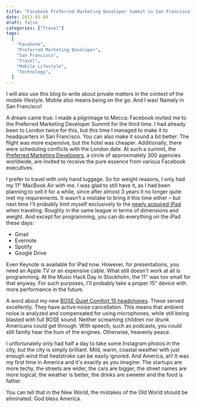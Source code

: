 ```yaml
---
title: "Facebook Preferred Marketing Developer Summit in San Francisco"
date: 2013-05-09
draft: false
categories: ["Travel"]
tags:
  [
    "Facebook",
    "Preferred Marketing Developer",
    "San Francisco",
    "Travel",
    "Mobile Lifestyle",
    "Technology",
  ]
---
```


I will also use this blog to write about private matters in the context of the mobile lifestyle. Mobile also means being on the go. And I was! Namely in San Francisco!

A dream came true. I made a pilgrimage to Mecca: Facebook invited me to the Preferred Marketing Developer Summit for the third time. I had already been to London twice for this, but this time I managed to make it to headquarters in San Francisco. You can also make it sound a bit better: The flight was more expensive, but the hotel was cheaper. Additionally, there were scheduling conflicts with the London date. At such a summit, the [Preferred Marketing Developers](http://www.facebook-pmdcenter.com/), a circle of approximately 300 agencies worldwide, are invited to receive the pure essence from various Facebook executives.

I prefer to travel with only hand luggage. So for weight reasons, I only had my 11" MacBook Air with me. I was glad to still have it, as I had been planning to sell it for a while, since after almost 3 years it no longer quite met my requirements. It wasn't a mistake to bring it this time either – but next time I'll probably limit myself exclusively to the [newly acquired iPad](http://mobizzle.de/2013/04/07/der-shit-o-call-beim-hack-der-deutschen-telekom/) when traveling. Roughly in the same league in terms of dimensions and weight. And except for programming, you can do everything on the iPad these days:

- Gmail
- Evernote
- Spotify
- Google Drive

Even Keynote is available for iPad now. However, for presentations, you need an Apple TV or an expensive cable. What still doesn't work at all is programming. At the Music Hack Day in Stockholm, the 11" was too small for that anyway. For such purposes, I'll probably take a proper 15" device with more performance in the future.

A word about my new [BOSE Quiet Comfort 15 headphones](http://www.bose.de/DE/de/home-and-personal-audio/headphones-and-headsets/acoustic-noise-cancelling-headphones/quietcomfort-15-headphones/). These served excellently. They have active noise cancellation. This means that ambient noise is analyzed and compensated for using microphones, while still being blasted with full BOSE sound. Neither screaming children nor drunk Americans could get through. With speech, such as podcasts, you could still faintly hear the hum of the engines. Otherwise, heavenly peace.

I unfortunately only had half a day to take some Instagram photos in the city, but the city is simply brilliant. Mild, warm, coastal weather with just enough wind that heatstroke can be easily ignored. And America, ah! It was my first time in America and it's exactly as you imagine: The startups are more techy, the streets are wider, the cars are bigger, the street names are more logical, the weather is better, the drinks are sweeter and the food is fattier.

You can tell that in the New World, the mistakes of the Old World should be eliminated. God bless America.
